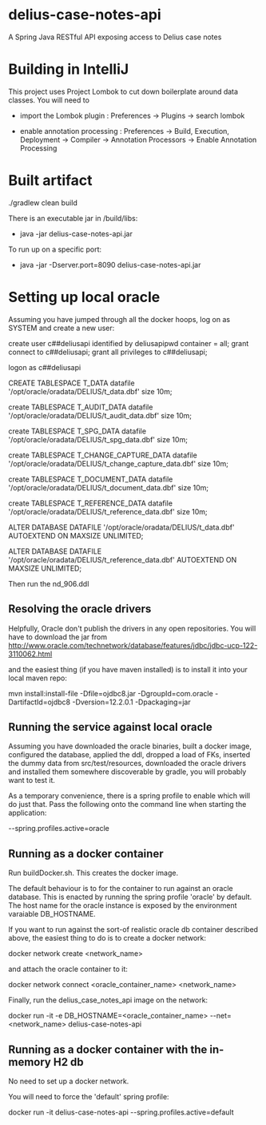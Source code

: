 # delius-case-notes-api
A Spring Java RESTful API exposing access to Delius case notes

# Building in IntelliJ
This project uses Project Lombok to cut down boilerplate around data classes.
You will need to 
- import the Lombok plugin : Preferences -> Plugins -> search lombok

- enable annotation processing : Preferences -> Build, Execution, Deployment -> Compiler -> Annotation Processors -> Enable Annotation Processing

# Built artifact
./gradlew clean build


There is an executable jar in /build/libs:
- java -jar delius-case-notes-api.jar

To run up on a specific port:
- java -jar -Dserver.port=8090 delius-case-notes-api.jar
 
# Setting up local oracle
Assuming you have jumped through all the docker hoops, log on as SYSTEM and create a new user:

create user c##deliusapi identified by deliusapipwd container = all;
grant connect to c##deliusapi;
grant all privileges to c##deliusapi;

logon as c##deliusapi

CREATE TABLESPACE T_DATA datafile '/opt/oracle/oradata/DELIUS/t_data.dbf' size 10m;

create TABLESPACE T_AUDIT_DATA datafile '/opt/oracle/oradata/DELIUS/t_audit_data.dbf' size 10m;

create TABLESPACE T_SPG_DATA datafile '/opt/oracle/oradata/DELIUS/t_spg_data.dbf' size 10m;

create TABLESPACE T_CHANGE_CAPTURE_DATA datafile '/opt/oracle/oradata/DELIUS/t_change_capture_data.dbf' size 10m;

create TABLESPACE T_DOCUMENT_DATA datafile '/opt/oracle/oradata/DELIUS/t_document_data.dbf' size 10m;

create TABLESPACE T_REFERENCE_DATA datafile '/opt/oracle/oradata/DELIUS/t_reference_data.dbf' size 10m;

ALTER DATABASE DATAFILE '/opt/oracle/oradata/DELIUS/t_data.dbf' AUTOEXTEND ON MAXSIZE UNLIMITED;

ALTER DATABASE DATAFILE '/opt/oracle/oradata/DELIUS/t_reference_data.dbf' AUTOEXTEND ON MAXSIZE UNLIMITED;

Then run the nd_906.ddl

## Resolving the oracle drivers
Helpfully, Oracle don't publish the drivers in any open repositories.
You will have to download the jar from 
http://www.oracle.com/technetwork/database/features/jdbc/jdbc-ucp-122-3110062.html

and the easiest thing (if you have maven installed) is to install it into your local maven repo:

mvn install:install-file -Dfile=ojdbc8.jar -DgroupId=com.oracle -DartifactId=ojdbc8 -Dversion=12.2.0.1 -Dpackaging=jar

## Running the service against local oracle
Assuming you have downloaded the oracle binaries, built a docker image, configured the database, applied the ddl, 
dropped a load of FKs, inserted the dummy data from src/test/resources, downloaded the oracle drivers and installed 
them somewhere discoverable by gradle, you will probably want to test it.

As a temporary convenience, there is a spring profile to enable which will do just that. Pass the 
following onto the command line when starting the application:

--spring.profiles.active=oracle

## Running as a docker container
Run buildDocker.sh. This creates the docker image.

The default behaviour is to for the container to run against an oracle database.
This is enacted by running the spring profile 'oracle' by default.
The host name for the oracle instance is exposed by the environment varaiable DB_HOSTNAME.

If you want to run against the sort-of realistic oracle db container described above, the easiest
thing to do is to create a docker network:

docker network create <network_name>

and attach the oracle container to it:

docker network connect <oracle_container_name> <network_name>

Finally, run the delius_case_notes_api image on the network:

docker run -it -e DB_HOSTNAME=<oracle_container_name> --net=<network_name> delius-case-notes-api


## Running as a docker container with the in-memory H2 db
No need to set up a docker network.

You will need to force the 'default' spring profile:

docker run -it delius-case-notes-api --spring.profiles.active=default
